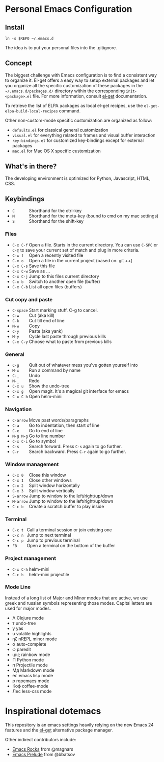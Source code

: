 # Personal Emacs Configuration

## Install

    ln -s $REPO ~/.emacs.d

The idea is to put your personal files into the .gitignore.

## Concept

The biggest challenge with Emacs configuration is to find a consistent way
to organize it. El-get offers a easy way to setup external packages and let
you organize all the specific customization of these packages in the
`~/.emacs.d/packages.d/` directory within the corresponding `init-<package>.el`
file. For more information, consult [el-get](https://github.com/dimitri/el-get)
documentation.

To retrieve the list of ELPA packages as local el-get recipes, use the
`el-get-elpa-build-local-recipes` command.

Other non-custom-mode specific customization are organized as follow:

- `defaults.el` for classical general customization
- `visual.el` for everything related to frames and visual buffer interaction
- `key-bindings.el` for customized key-bindings except for external packages
- `mac.el` for Mac OS X specific customization

## What's in there?

The developing environment is optimized for Python, Javascript, HTML, CSS.

## Keybindings

* `C      ` Shorthand for the ctrl-key
* `M      ` Shorthand for the meta-key (bound to cmd on my mac settings)
* `S      ` Shorthand for the shift-key

### Files

* `C-x C-f` Open a file. Starts in the current directory. You can use `C-SPC` or `C-@` to save your current set of match and plug in more criteria.
* `C-x f  ` Open a recently visited file
* `C-x o  ` Open a file in the current project (based on .git ++)
* `C-x C-s` Save this file
* `C-x C-w` Save as ...
* `C-x C-j` Jump to this files current directory
* `C-x b  ` Switch to another open file (buffer)
* `C-x C-b` List all open files (buffers)

### Cut copy and paste

* `C-space` Start marking stuff. C-g to cancel.
* `C-w    ` Cut (aka kill)
* `C-k    ` Cut till end of line
* `M-w    ` Copy
* `C-y    ` Paste (aka yank)
* `M-y    ` Cycle last paste through previous kills
* `C-x C-y` Choose what to paste from previous kills

### General

* `C-g    ` Quit out of whatever mess you've gotten yourself into
* `M-x    ` Run a command by name
* `C-_    ` Undo
* `M-_    ` Redo
* `C-x u  ` Show the undo-tree
* `C-x g  ` Open magit. It's a magical git interface for emacs
* `C-x C-h` Open helm-mini

### Navigation

* `C-arrow` Move past words/paragraphs
* `C-a    ` Go to indentation, then start of line
* `C-e    ` Go to end of line
* `M-g M-g` Go to line number
* `C-x C-i` Go to symbol
* `C-s    ` Search forward. Press `C-s` again to go further.
* `C-r    ` Search backward. Press `C-r` again to go further.

### Window management

* `C-x 0  ` Close this window
* `C-x 1  ` Close other windows
* `C-x 2  ` Split window horizontally
* `C-x 3  ` Split window vertically
* `S-arrow` Jump to window to the left/right/up/down
* `M-arrow` Jump to window to the left/right/up/down
* `C-c b  ` Create a scratch buffer to play inside 

### Terminal

* `C-c t ` Call a terminal session or join existing one
* `C-c n ` Jump to next terminal
* `C-c p ` Jump to previous terminal
* `F8    ` Open a terminal on the bottom of the buffer

### Project management

* `C-x C-h` helm-mini
* `C-c h  ` helm-mini projectile

### Mode Line

Instead of a long list of Major and Minor modes that are active, we use greek
and russian symbols representing those modes. Capital letters are used for
major modes.

* Λ    Clojure mode
* τ    undo-tree
* γ    yas
* υ    volatile highlights
* ηζ   nREPL minor mode
* α    auto-complete
* φ    paredit
* ιρις  rainbow mode
* Π    Python mode
* п    Projectile mode
* Мд   Markdown mode
* ел   emacs lisp mode
* р    ropemacs mode
* Коф  coffee-mode
* Лес  less-css mode

# Inspirational dotemacs

This repository is an emacs settings heavily relying on the new Emacs 24
features and the [el-get](https://github.com/dimitri/el-get) alternative
package manager.

Other indirect contributors include:

* [Emacs Rocks](http://emacsrocks.com) from @magnars
* [Emacs Prelude](http://batsov.com/prelude/) from @bbatsov
